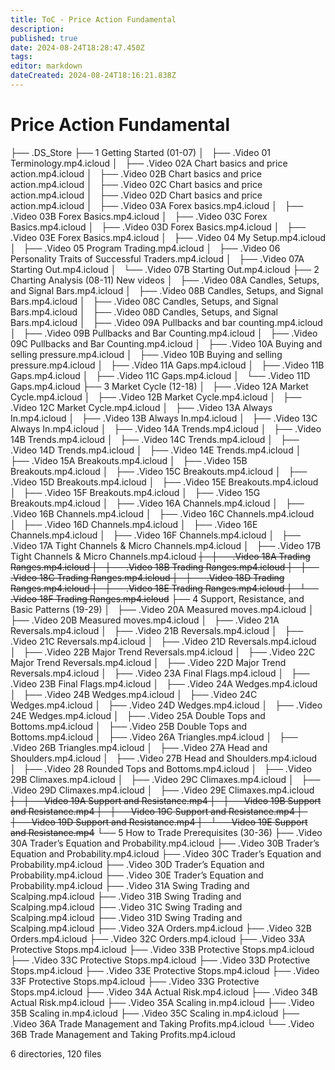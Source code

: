 ```yaml
---
title: ToC - Price Action Fundamental
description: 
published: true
date: 2024-08-24T18:28:47.450Z
tags: 
editor: markdown
dateCreated: 2024-08-24T18:16:21.838Z
---
```


# Price Action Fundamental
├── .DS_Store
├── 1 Getting Started (01-07)
│   ├── .Video 01 Terminology.mp4.icloud
│   ├── .Video 02A Chart basics and price action.mp4.icloud
│   ├── .Video 02B Chart basics and price action.mp4.icloud
│   ├── .Video 02C Chart basics and price action.mp4.icloud
│   ├── .Video 02D Chart basics and price action.mp4.icloud
│   ├── .Video 03A Forex basics.mp4.icloud
│   ├── .Video 03B Forex Basics.mp4.icloud
│   ├── .Video 03C Forex Basics.mp4.icloud
│   ├── .Video 03D Forex Basics.mp4.icloud
│   ├── .Video 03E Forex Basics.mp4.icloud
│   ├── .Video 04 My Setup.mp4.icloud
│   ├── .Video 05 Program Trading.mp4.icloud
│   ├── .Video 06 Personality Traits of Successful Traders.mp4.icloud
│   ├── .Video 07A Starting Out.mp4.icloud
│   └── .Video 07B Starting Out.mp4.icloud
├── 2 Charting Analysis (08-11) New videos
│   ├── .Video 08A Candles, Setups, and Signal Bars.mp4.icloud
│   ├── .Video 08B Candles, Setups, and Signal Bars.mp4.icloud
│   ├── .Video 08C Candles, Setups, and Signal Bars.mp4.icloud
│   ├── .Video 08D Candles, Setups, and Signal Bars.mp4.icloud
│   ├── .Video 09A Pullbacks and bar counting.mp4.icloud
│   ├── .Video 09B Pullbacks and Bar Counting.mp4.icloud
│   ├── .Video 09C Pullbacks and Bar Counting.mp4.icloud
│   ├── .Video 10A Buying and selling pressure.mp4.icloud
│   ├── .Video 10B Buying and selling pressure.mp4.icloud
│   ├── .Video 11A Gaps.mp4.icloud
│   ├── .Video 11B Gaps.mp4.icloud
│   ├── .Video 11C Gaps.mp4.icloud
│   └── .Video 11D Gaps.mp4.icloud
├── 3 Market Cycle (12-18)
│   ├── .Video 12A Market Cycle.mp4.icloud
│   ├── .Video 12B Market Cycle.mp4.icloud
│   ├── .Video 12C Market Cycle.mp4.icloud
│   ├── .Video 13A Always In.mp4.icloud
│   ├── .Video 13B Always In.mp4.icloud
│   ├── .Video 13C Always In.mp4.icloud
│   ├── .Video 14A Trends.mp4.icloud
│   ├── .Video 14B Trends.mp4.icloud
│   ├── .Video 14C Trends.mp4.icloud
│   ├── .Video 14D Trends.mp4.icloud
│   ├── .Video 14E Trends.mp4.icloud
│   ├── .Video 15A Breakouts.mp4.icloud
│   ├── .Video 15B Breakouts.mp4.icloud
│   ├── .Video 15C Breakouts.mp4.icloud
│   ├── .Video 15D Breakouts.mp4.icloud
│   ├── .Video 15E Breakouts.mp4.icloud
│   ├── .Video 15F Breakouts.mp4.icloud
│   ├── .Video 15G Breakouts.mp4.icloud
│   ├── .Video 16A Channels.mp4.icloud
│   ├── .Video 16B Channels.mp4.icloud
│   ├── .Video 16C Channels.mp4.icloud
│   ├── .Video 16D Channels.mp4.icloud
│   ├── .Video 16E Channels.mp4.icloud
│   ├── .Video 16F Channels.mp4.icloud
│   ├── .Video 17A Tight Channels & Micro Channels.mp4.icloud
│   ├── .Video 17B Tight Channels & Micro Channels.mp4.icloud
~~│   ├── .Video 18A Trading Ranges.mp4.icloud
│   ├── .Video 18B Trading Ranges.mp4.icloud
│   ├── .Video 18C Trading Ranges.mp4.icloud
│   ├── .Video 18D Trading Ranges.mp4.icloud
│   ├── .Video 18E Trading Ranges.mp4.icloud
│   └── .Video 18F Trading Ranges.mp4.icloud~~
├── 4 Support, Resistance, and Basic Patterns (19-29)
│   ├── .Video 20A Measured moves.mp4.icloud
│   ├── .Video 20B Measured moves.mp4.icloud
│   ├── .Video 21A Reversals.mp4.icloud
│   ├── .Video 21B Reversals.mp4.icloud
│   ├── .Video 21C Reversals.mp4.icloud
│   ├── .Video 21D Reversals.mp4.icloud
│   ├── .Video 22B Major Trend Reversals.mp4.icloud
│   ├── .Video 22C Major Trend Reversals.mp4.icloud
│   ├── .Video 22D Major Trend Reversals.mp4.icloud
│   ├── .Video 23A Final Flags.mp4.icloud
│   ├── .Video 23B Final Flags.mp4.icloud
│   ├── .Video 24A Wedges.mp4.icloud
│   ├── .Video 24B Wedges.mp4.icloud
│   ├── .Video 24C Wedges.mp4.icloud
│   ├── .Video 24D Wedges.mp4.icloud
│   ├── .Video 24E Wedges.mp4.icloud
│   ├── .Video 25A Double Tops and Bottoms.mp4.icloud
│   ├── .Video 25B Double Tops and Bottoms.mp4.icloud
│   ├── .Video 26A Triangles.mp4.icloud
│   ├── .Video 26B Triangles.mp4.icloud
│   ├── .Video 27A Head and Shoulders.mp4.icloud
│   ├── .Video 27B Head and Shoulders.mp4.icloud
│   ├── .Video 28 Rounded Tops and Bottoms.mp4.icloud
│   ├── .Video 29B Climaxes.mp4.icloud
│   ├── .Video 29C Climaxes.mp4.icloud
│   ├── .Video 29D Climaxes.mp4.icloud
│   ├── .Video 29E Climaxes.mp4.icloud
~~│   ├── Video 19A Support and Resistance.mp4
│   ├── Video 19B Support and Resistance.mp4
│   ├── Video 19C Support and Resistance.mp4
│   ├── Video 19D Support and Resistance.mp4
│   └── Video 19E Support and Resistance.mp4~~
└── 5 How to Trade Prerequisites (30-36)
    ├── .Video 30A Trader’s Equation and Probability.mp4.icloud
    ├── .Video 30B Trader’s Equation and Probability.mp4.icloud
    ├── .Video 30C Trader’s Equation and Probability.mp4.icloud
    ├── .Video 30D Trader’s Equation and Probability.mp4.icloud
    ├── .Video 30E Trader’s Equation and Probability.mp4.icloud
    ├── .Video 31A Swing Trading and Scalping.mp4.icloud
    ├── .Video 31B Swing Trading and Scalping.mp4.icloud
    ├── .Video 31C Swing Trading and Scalping.mp4.icloud
    ├── .Video 31D Swing Trading and Scalping.mp4.icloud
    ├── .Video 32A Orders.mp4.icloud
    ├── .Video 32B Orders.mp4.icloud
    ├── .Video 32C Orders.mp4.icloud
    ├── .Video 33A Protective Stops.mp4.icloud
    ├── .Video 33B Protective Stops.mp4.icloud
    ├── .Video 33C Protective Stops.mp4.icloud
    ├── .Video 33D Protective Stops.mp4.icloud
    ├── .Video 33E Protective Stops.mp4.icloud
    ├── .Video 33F Protective Stops.mp4.icloud
    ├── .Video 33G Protective Stops.mp4.icloud
    ├── .Video 34A Actual Risk.mp4.icloud
    ├── .Video 34B Actual Risk.mp4.icloud
    ├── .Video 35A Scaling in.mp4.icloud
    ├── .Video 35B Scaling in.mp4.icloud
    ├── .Video 35C Scaling in.mp4.icloud
    ├── .Video 36A Trade Management and Taking Profits.mp4.icloud
    └── .Video 36B Trade Management and Taking Profits.mp4.icloud

6 directories, 120 files
